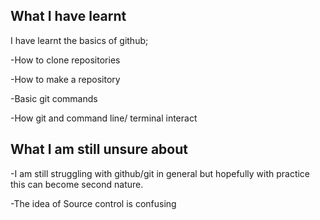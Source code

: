 ## What I have learnt

I have learnt the basics of github;

-How to clone repositories

-How to make a repository 

-Basic git commands 

-How git and command line/ terminal interact

## What I am still unsure about 

-I am still struggling with github/git in general but hopefully with practice this can become second nature. 

-The idea of Source control is confusing 
